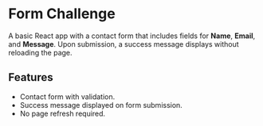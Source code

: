 # Form Challenge

A basic React app with a contact form that includes fields for **Name**, **Email**, and **Message**. Upon submission, a success message displays without reloading the page.

## Features

- Contact form with validation.
- Success message displayed on form submission.
- No page refresh required.
